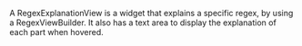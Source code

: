 A RegexExplanationView is a widget that explains a specific regex, by using a RegexViewBuilder. It also has a text area to display the explanation of each part when hovered.